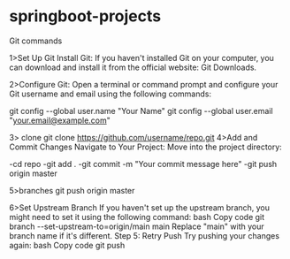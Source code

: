 # springboot-projects

Git commands 

1>Set Up Git
Install Git:
If you haven't installed Git on your computer, you can download and install it from the official website: Git Downloads.

2>Configure Git:
Open a terminal or command prompt and configure your Git username and email using the following commands:

git config --global user.name "Your Name"
git config --global user.email "your.email@example.com"

3> clone 
git clone https://github.com/username/repo.git
4>Add and Commit Changes
Navigate to Your Project:
Move into the project directory:

   -cd repo
   -git add .
   -git commit -m "Your commit message here"
   -git push origin master


5>branches git push origin master


6>Set Upstream Branch
If you haven't set up the upstream branch, you might need to set it using the following command:
bash
Copy code
git branch --set-upstream-to=origin/main main
Replace "main" with your branch name if it's different.
Step 5: Retry Push
Try pushing your changes again:
bash
Copy code
git push

